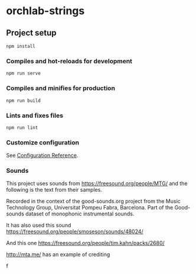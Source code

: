 # orchlab-strings

## Project setup
```
npm install
```

### Compiles and hot-reloads for development
```
npm run serve
```

### Compiles and minifies for production
```
npm run build
```

### Lints and fixes files
```
npm run lint
```

### Customize configuration
See [Configuration Reference](https://cli.vuejs.org/config/).


### Sounds

This project uses sounds from https://freesound.org/people/MTG/ and the following is the text from their samples. 

Recorded in the context of the good-sounds.org project from the Music Technology Group, Universitat Pompeu Fabra, Barcelona.
Part of the Good-sounds dataset of monophonic instrumental sounds.

It has also used this sound https://freesound.org/people/smoseson/sounds/48024/

And this one https://freesound.org/people/tim.kahn/packs/2680/

http://mta.me/ has an example of crediting

f



